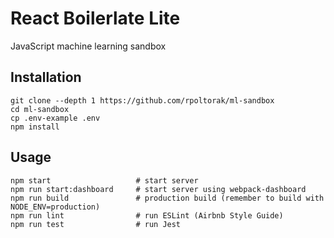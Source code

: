# React Boilerlate Lite

JavaScript machine learning sandbox

## Installation

```
git clone --depth 1 https://github.com/rpoltorak/ml-sandbox
cd ml-sandbox
cp .env-example .env
npm install
```

## Usage

```
npm start                   # start server
npm run start:dashboard     # start server using webpack-dashboard
npm run build               # production build (remember to build with NODE_ENV=production)
npm run lint                # run ESLint (Airbnb Style Guide)
npm run test                # run Jest
```

